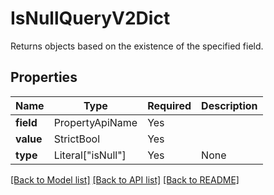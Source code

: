 # IsNullQueryV2Dict

Returns objects based on the existence of the specified field.

## Properties
| Name | Type | Required | Description |
| ------------ | ------------- | ------------- | ------------- |
**field** | PropertyApiName | Yes |  |
**value** | StrictBool | Yes |  |
**type** | Literal["isNull"] | Yes | None |


[[Back to Model list]](../../../README.md#models-v2-link) [[Back to API list]](../../../README.md#apis-v2-link) [[Back to README]](../../../README.md)
